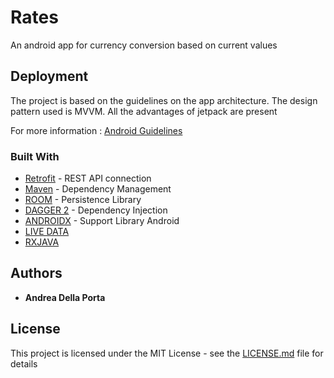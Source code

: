 # Rates

An android app for currency conversion based on current values

## Deployment

The project is based on the guidelines on the app architecture. The design pattern used is MVVM. All the advantages of jetpack are present

For more information : [Android Guidelines](https://developer.android.com/jetpack/docs/getting-started)

### Built With

* [Retrofit](http://www.dropwizard.io/1.0.2/docs/) - REST API connection
* [Maven](https://maven.apache.org/) - Dependency Management
* [ROOM](https://developer.android.com/topic/libraries/architecture/room) - Persistence Library
* [DAGGER 2](https://dagger.dev) - Dependency Injection
* [ANDROIDX](https://developer.android.com/jetpack/androidx) - Support Library Android
* [LIVE DATA](https://developer.android.com/topic/libraries/architecture/livedata) 
* [RXJAVA](https://github.com/ReactiveX/RxJava) 


## Authors

* **Andrea Della Porta** 

## License

This project is licensed under the MIT License - see the [LICENSE.md](LICENSE.md) file for details

